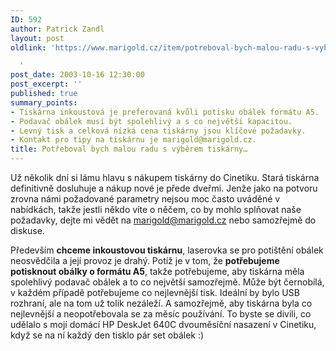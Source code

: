 ```yaml
---
ID: 592
author: Patrick Zandl
layout: post
oldlink: 'https://www.marigold.cz/item/potreboval-bych-malou-radu-s-vyberem-tiskarny

  '
post_date: 2003-10-16 12:30:00
post_excerpt: ''
published: true
summary_points:
- Tiskárna inkoustová je preferovaná kvůli potisku obálek formátu A5.
- Podavač obálek musí být spolehlivý a s co největší kapacitou.
- Levný tisk a celková nízká cena tiskárny jsou klíčové požadavky.
- Kontakt pro tipy na tiskárnu je marigold@marigold.cz.
title: Potřeboval bych malou radu s výběrem tiskárny…
---
```


<p>
Už několik dní si lámu hlavu s nákupem tiskárny do Cinetiku. Stará tiskárna definitivně dosluhuje a nákup nové je přede dveřmi. Jenže jako na potvoru zrovna námi požadované parametry nejsou moc často uváděné v nabídkách, takže jestli někdo víte o něčem, co by mohlo splňovat naše požadavky, dejte mi vědět na <A href="mailto:marigold@marigold.cz">marigold@marigold.cz</A> nebo samozřejmě do diskuse. </p>

<p>
Především <STRONG>chceme inkoustovou tiskárnu</STRONG>, laserovka se pro potištění obálek neosvědčila a její provoz je drahý. Potíž je v tom, že <STRONG>potřebujeme potisknout obálky o formátu A5</STRONG>, takže potřebujeme, aby tiskárna měla spolehlivý podavač obálek a to co největší samozřejmě. Může být černobílá, v každém případě potřebujeme co nejlevnější tisk. Ideální by bylo USB rozhraní, ale na tom už tolik nezáleží. A samozřejmě, aby tiskárna byla co nejlevnější a neopotřebovala se za měsíc používání. To byste se divili, co udělalo s mojí domácí HP DeskJet 640C dvouměsíční nasazení v Cinetiku, když se na ní každý den tisklo pár set obálek :)</p>